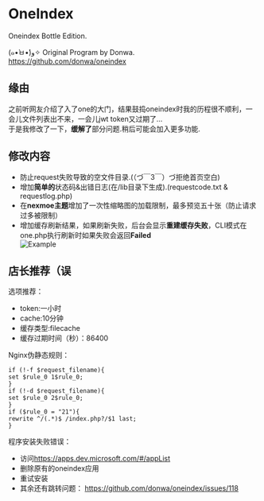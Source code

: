 # OneIndex
Oneindex Bottle Edition.   

(๑•̀ㅂ•́)و✧  Original Program by Donwa.  
<https://github.com/donwa/oneindex>  

## 缘由  
之前听网友介绍了入了one的大门，结果鼓捣oneindex时我的历程很不顺利，一会儿文件列表出不来，一会儿jwt token又过期了...   
于是我修改了一下，**缓解了**部分问题.稍后可能会加入更多功能.  

## 修改内容  
* 防止request失败导致的空文件目录.(（づ￣3￣）づ拒绝首页空白)   
* 增加**简单的**状态码&出错日志(在/lib目录下生成).(requestcode.txt & requestlog.php)  
* 在**nexmoe主题**增加了一次性缩略图的加载限制，最多预览五十张（防止请求过多被限制）  
* 增加缓存刷新结果，如果刷新失败，后台会显示**重建缓存失败**，CLI模式在one.php执行刷新时如果失败会返回**Failed**  
  ![Example](https://ww2.sinaimg.cn/large/ed039e1fgy1g15sddvme4j20bg0650sh)  

## 店长推荐（误  
 选项推荐：  
 * token:一小时  
 * cache:10分钟  
 * 缓存类型:filecache  
 * 缓存过期时间（秒）：86400  
 
 Nginx伪静态规则： 
 ```
 if (!-f $request_filename){  
set $rule_0 1$rule_0;  
}  
if (!-d $request_filename){  
set $rule_0 2$rule_0;  
}  
if ($rule_0 = "21"){  
rewrite ^/(.*)$ /index.php?/$1 last;  
}  
 ```
 
 程序安装失败错误：
 * 访问<https://apps.dev.microsoft.com/#/appList>  
 * 删除原有的oneindex应用  
 * 重试安装  
 * 其余还有跳转问题： <https://github.com/donwa/oneindex/issues/118>  
